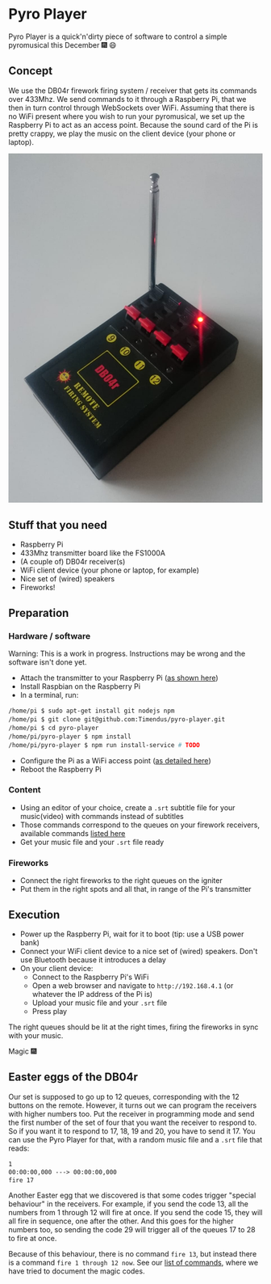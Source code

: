 # Pyro Player

Pyro Player is a quick'n'dirty piece of software to control a simple pyromusical
this December 🎆 😄

## Concept

We use the DB04r firework firing system / receiver that gets its commands over
433Mhz. We send commands to it through a Raspberry Pi, that we then in turn
control through WebSockets over WiFi. Assuming that there is no WiFi present
where you wish to run your pyromusical, we set up the Raspberry Pi to act as an
access point. Because the sound card of the Pi is pretty crappy, we play the
music on the client device (your phone or laptop).

![DB04R receivers with a remote](DB04R.jpg)

## Stuff that you need

* Raspberry Pi
* 433Mhz transmitter board like the FS1000A
* (A couple of) DB04r receiver(s)
* WiFi client device (your phone or laptop, for example)
* Nice set of (wired) speakers
* Fireworks!

## Preparation

### Hardware / software

Warning: This is a work in progress. Instructions may be wrong and the software
isn't done yet.

* Attach the transmitter to your Raspberry Pi ([as shown here](https://www.youtube.com/watch?v=Xe5Bj_N4Crw))
* Install Raspbian on the Raspberry Pi
* In a terminal, run:

```bash
/home/pi $ sudo apt-get install git nodejs npm
/home/pi $ git clone git@github.com:Timendus/pyro-player.git
/home/pi $ cd pyro-player
/home/pi/pyro-player $ npm install
/home/pi/pyro-player $ npm run install-service # TODO
```

* Configure the Pi as a WiFi access point ([as detailed here](https://www.raspberrypi.org/documentation/configuration/wireless/access-point.md))
* Reboot the Raspberry Pi

### Content

* Using an editor of your choice, create a `.srt` subtitle file for your music(video) with commands instead of subtitles
* Those commands correspond to the queues on your firework receivers, available commands [listed here](https://github.com/Timendus/pyro-player/blob/master/shared/commands.js)
* Get your music file and your `.srt` file ready

### Fireworks

* Connect the right fireworks to the right queues on the igniter
* Put them in the right spots and all that, in range of the Pi's transmitter

## Execution

* Power up the Raspberry Pi, wait for it to boot (tip: use a USB power bank)
* Connect your WiFi client device to a nice set of (wired) speakers. Don't use Bluetooth because it introduces a delay
* On your client device:
  * Connect to the Raspberry Pi's WiFi
  * Open a web browser and navigate to `http://192.168.4.1` (or whatever the IP address of the Pi is)
  * Upload your music file and your `.srt` file
  * Press play

The right queues should be lit at the right times, firing the fireworks in sync
with your music.

Magic 🎆

## Easter eggs of the DB04r

Our set is supposed to go up to 12 queues, corresponding with the 12 buttons on the remote. However, it turns out we can program the receivers with higher numbers too. Put the receiver in programming mode and send the first number of the set of four that you want the receiver to respond to. So if you want it to respond to 17, 18, 19 and 20, you have to send it 17. You can use the Pyro Player for that, with a random music file and a `.srt` file that reads:

```srt
1
00:00:00,000 ---> 00:00:00,000
fire 17
```

Another Easter egg that we discovered is that some codes trigger "special behaviour" in the receivers. For example, if you send the code 13, all the numbers from 1 through 12 will fire at once. If you send the code 15, they will all fire in sequence, one after the other. And this goes for the higher numbers too, so sending the code 29 will trigger all of the queues 17 to 28 to fire at once.

Because of this behaviour, there is no command `fire 13`, but instead there is a command `fire 1 through 12 now`. See our [list of commands](https://github.com/Timendus/pyro-player/blob/master/shared/commands.js), where we have tried to document the magic codes.
